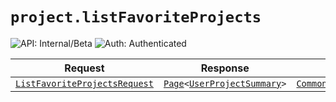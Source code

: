 # `project.listFavoriteProjects`

![API: Internal/Beta](https://img.shields.io/static/v1?label=API&message=Internal/Beta&color=red&style=flat-square)
![Auth: Authenticated](https://img.shields.io/static/v1?label=Auth&message=Authenticated&color=informational&style=flat-square)



| Request | Response | Error |
|---------|----------|-------|
|<code><a href='#listfavoriteprojectsrequest'>ListFavoriteProjectsRequest</a></code>|<code><a href='/docs/reference/dk.sdu.cloud.Page.md'>Page</a>&lt;<a href='#userprojectsummary'>UserProjectSummary</a>&gt;</code>|<code><a href='/docs/reference/dk.sdu.cloud.CommonErrorMessage.md'>CommonErrorMessage</a></code>|


